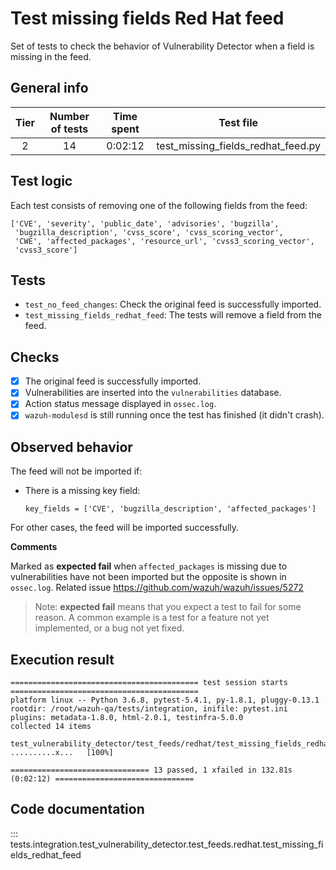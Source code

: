 # Test missing fields Red Hat feed

Set of tests to check the behavior of Vulnerability Detector when a field is missing in the feed.

## General info

|Tier | Number of tests | Time spent| Test file |
|:--:|:--:|:--:|:--:|
| 2 | 14 | 0:02:12 | test_missing_fields_redhat_feed.py |

## Test logic

Each test consists of removing one of the following fields from the feed:

```
['CVE', 'severity', 'public_date', 'advisories', 'bugzilla',
 'bugzilla_description', 'cvss_score', 'cvss_scoring_vector',
 'CWE', 'affected_packages', 'resource_url', 'cvss3_scoring_vector',
 'cvss3_score']
```

## Tests

- `test_no_feed_changes`: Check the original feed is successfully imported.
- `test_missing_fields_redhat_feed`: The tests will remove a field from the feed.

## Checks

- [x] The original feed is successfully imported.
- [x] Vulnerabilities are inserted into the `vulnerabilities` database.
- [x] Action status message displayed in `ossec.log`.
- [x] `wazuh-modulesd` is still running once the test has finished (it didn't crash).

## Observed behavior

The feed will not be imported if:

- There is a missing key field:

  ```
  key_fields = ['CVE', 'bugzilla_description', 'affected_packages']
  ```

For other cases, the feed will be imported successfully.

**Comments**

Marked as **expected fail** when `affected_packages` is missing due to vulnerabilities have not been imported but the
opposite is shown in `ossec.log`. Related issue https://github.com/wazuh/wazuh/issues/5272

> Note: **expected fail** means that you expect a test to fail for some reason. A common example is a test for a feature
not yet implemented, or a bug not yet fixed.

## Execution result

```
========================================== test session starts ==========================================
platform linux -- Python 3.6.8, pytest-5.4.1, py-1.8.1, pluggy-0.13.1
rootdir: /root/wazuh-qa/tests/integration, inifile: pytest.ini
plugins: metadata-1.8.0, html-2.0.1, testinfra-5.0.0
collected 14 items

test_vulnerability_detector/test_feeds/redhat/test_missing_fields_redhat_feed.py ..........x...   [100%]

=============================== 13 passed, 1 xfailed in 132.81s (0:02:12) ===============================
```


## Code documentation

::: tests.integration.test_vulnerability_detector.test_feeds.redhat.test_missing_fields_redhat_feed